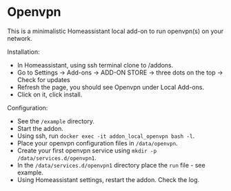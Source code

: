 # Openvpn

This is a minimalistic Homeassistant local add-on to run openvpn(s) on your network.

Installation:
* In Homeassistant, using ssh terminal clone to /addons.
* Go to Settings -> Add-ons -> ADD-ON STORE -> three dots on the top -> Check for updates
* Refresh the page, you should see Openvpn under Local Add-ons.
* Click on it, click install.

Configuration:
* See the `/example` directory.
* Start the addon.
* Using ssh, run `docker exec -it addon_local_openvpn bash -l`.
* Place your openvpn configuration files in `/data/openvpn`.
* Create your first openvpn service using `mkdir -p /data/services.d/openvpn1`.
* In the `/data/services.d/openvpn1` directory place the `run` file - see example.
* Using Homeassistant settings, restart the addon. Check the log.
